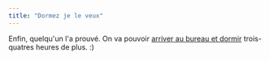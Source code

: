 ```yaml
---
title: "Dormez je le veux"
---
```


Enfin, quelqu'un l'a prouvé. On va pouvoir [arriver au bureau et
dormir](http://fr.news.yahoo.com/040906/202/41gcq.html) trois-quatres heures
de plus. :)

